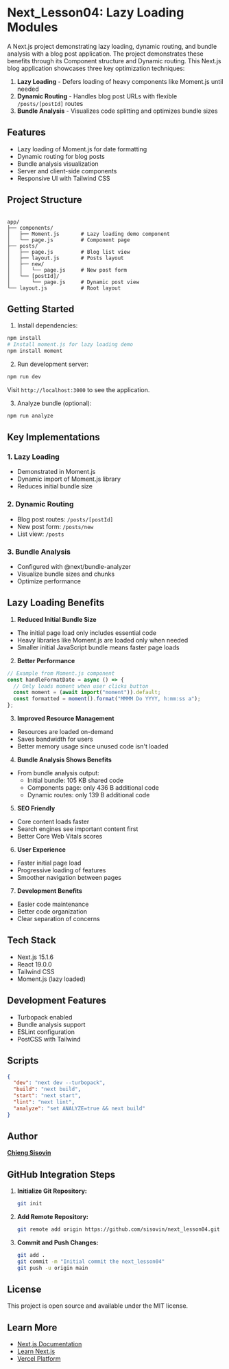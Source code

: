 # Next_Lesson04: Lazy Loading Modules

A Next.js project demonstrating lazy loading, dynamic routing, and bundle analysis with a blog post application. The project demonstrates these benefits through its Component structure and Dynamic routing. This Next.js blog application showcases three key optimization techniques:

1. **Lazy Loading** - Defers loading of heavy components like Moment.js until needed
2. **Dynamic Routing** - Handles blog post URLs with flexible `/posts/[postId]` routes
3. **Bundle Analysis** - Visualizes code splitting and optimizes bundle sizes

## Features

- Lazy loading of Moment.js for date formatting
- Dynamic routing for blog posts
- Bundle analysis visualization
- Server and client-side components
- Responsive UI with Tailwind CSS

## Project Structure

```

app/
├── components/
│   ├── Moment.js       # Lazy loading demo component
│   └── page.js         # Component page
├── posts/
│   ├── page.js         # Blog list view
│   ├── layout.js       # Posts layout
│   ├── new/
│   │   └── page.js     # New post form
│   └── [postId]/
│       └── page.js     # Dynamic post view
└── layout.js           # Root layout

```

## Getting Started

1. Install dependencies:
```bash
npm install
# Install moment.js for lazy loading demo
npm install moment
```

2. Run development server:

```bash
npm run dev
```

Visit `http://localhost:3000` to see the application.

3. Analyze bundle (optional):

```bash
npm run analyze
```

## Key Implementations

### 1. Lazy Loading

- Demonstrated in Moment.js
- Dynamic import of Moment.js library
- Reduces initial bundle size

### 2. Dynamic Routing

- Blog post routes: `/posts/[postId]`
- New post form: `/posts/new`
- List view: `/posts`

### 3. Bundle Analysis

- Configured with @next/bundle-analyzer
- Visualize bundle sizes and chunks
- Optimize performance

## Lazy Loading Benefits

1. **Reduced Initial Bundle Size**

- The initial page load only includes essential code
- Heavy libraries like Moment.js are loaded only when needed
- Smaller initial JavaScript bundle means faster page loads

2. **Better Performance**

```javascript
// Example from Moment.js component
const handleFormatDate = async () => {
  // Only loads moment when user clicks button
  const moment = (await import("moment")).default;
  const formatted = moment().format("MMMM Do YYYY, h:mm:ss a");
};
```

3. **Improved Resource Management**

- Resources are loaded on-demand
- Saves bandwidth for users
- Better memory usage since unused code isn't loaded

4. **Bundle Analysis Shows Benefits**

- From bundle analysis output:
  - Initial bundle: 105 KB shared code
  - Components page: only 436 B additional code
  - Dynamic routes: only 139 B additional code

5. **SEO Friendly**

- Core content loads faster
- Search engines see important content first
- Better Core Web Vitals scores

6. **User Experience**

- Faster initial page load
- Progressive loading of features
- Smoother navigation between pages

7. **Development Benefits**

- Easier code maintenance
- Better code organization
- Clear separation of concerns

## Tech Stack

- Next.js 15.1.6
- React 19.0.0
- Tailwind CSS
- Moment.js (lazy loaded)

## Development Features

- Turbopack enabled
- Bundle analysis support
- ESLint configuration
- PostCSS with Tailwind

## Scripts

```json
{
  "dev": "next dev --turbopack",
  "build": "next build",
  "start": "next start",
  "lint": "next lint",
  "analyze": "set ANALYZE=true && next build"
}
```

## Author

**[Chieng Sisovin](https://github.com/sisovin)**

## GitHub Integration Steps

1. **Initialize Git Repository:**

   ```sh
   git init
   ```

2. **Add Remote Repository:**

   ```sh
   git remote add origin https://github.com/sisovin/next_lesson04.git
   ```

3. **Commit and Push Changes:**

   ```sh
   git add .
   git commit -m "Initial commit the next_lesson04"
   git push -u origin main

## License

This project is open source and available under the MIT license.

## Learn More

- [Next.js Documentation](https://nextjs.org/docs)
- [Learn Next.js](https://nextjs.org/learn)
- [Vercel Platform](https://vercel.com/new)
